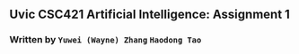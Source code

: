 ## Uvic CSC421 Artificial Intelligence: Assignment 1
### Written by ```Yuwei (Wayne) Zhang``` ```Haodong Tao```
              
